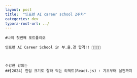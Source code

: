 ```yaml
---
layout: post
title:  "인프런 AI career school 2주차"
categories: dev
typora-root-url: ../
---
```

    #나의 첫번째 포트폴리오

    인프런 AI Career School in 부.울.경 합격!! 👏🏻👏🏻



    수강한 강의는
    ##[2024] 한입 크기로 잘라 먹는 리액트(React.js) : 기초부터 실전까지

    
